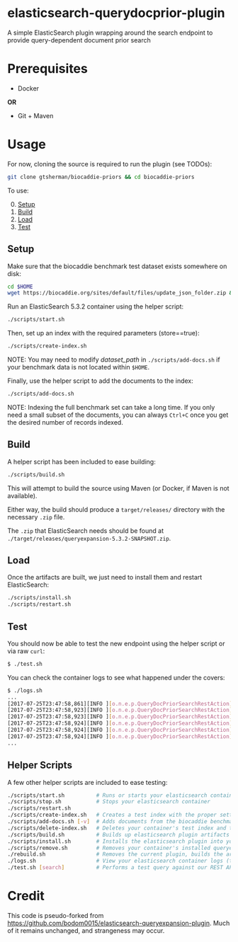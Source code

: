 # elasticsearch-querydocprior-plugin
A simple ElasticSearch plugin wrapping around the search endpoint to provide query-dependent document prior search

# Prerequisites
* Docker
   
**OR**

* Git + Maven

# Usage
For now, cloning the source is required to run the plugin (see TODOs):
```bash
git clone gtsherman/biocaddie-priors && cd biocaddie-priors 
```
To use:

0. [Setup](README.md#setup)
1. [Build](README.md#build)
2. [Load](README.md#load)
3. [Test](README.md#test)

## Setup
Make sure that the biocaddie benchmark test dataset exists somewhere on disk:
```bash
cd $HOME
wget https://biocaddie.org/sites/default/files/update_json_folder.zip && unzip update_json_folder.zip
```

Run an ElasticSearch 5.3.2 container using the helper script:
```bash
./scripts/start.sh
```

Then, set up an index with the required parameters (store==true):
```bash
./scripts/create-index.sh
```

NOTE: You may need to modify *dataset_path* in `./scripts/add-docs.sh` if your benchmark data is not located within `$HOME`.

Finally, use the helper script to add the documents to the index:
```bash
./scripts/add-docs.sh
```

NOTE: Indexing the full benchmark set can take a long time. If you only need a small subset of the documents, you can always `Ctrl+C` once you get the desired number of records indexed.

## Build
A helper script has been included to ease building:
```bash
./scripts/build.sh
```

This will attempt to build the source using Maven (or Docker, if Maven is not available).

Either way, the build should produce a `target/releases/` directory with the necessary `.zip` file.

The `.zip` that ElasticSearch needs should be found at `./target/releases/queryexpansion-5.3.2-SNAPSHOT.zip`.

## Load
Once the artifacts are built, we just need to install them and restart ElasticSearch:
```bash
./scripts/install.sh
./scripts/restart.sh
```

## Test
You should now be able to test the new endpoint using the helper script or via raw `curl`:
```bash
$ ./test.sh
```

You can check the container logs to see what happened under the covers:
```bash
$ ./logs.sh
...
[2017-07-25T23:47:58,861][INFO ][o.n.e.p.QueryDocPriorSearchRestAction] [cb4q1Rk] Starting QueryDocPriorSearch (index=biocaddie, query=multiple sclerosis, type=dataset, field=_all, fbDocs=50, stoplist=null)
[2017-07-25T23:47:58,923][INFO ][o.n.e.p.QueryDocPriorSearchRestAction] [cb4q1Rk] Parameters: 
[2017-07-25T23:47:58,923][INFO ][o.n.e.p.QueryDocPriorSearchRestAction] [cb4q1Rk] bioproject_021116: 0.0821917808219178
[2017-07-25T23:47:58,924][INFO ][o.n.e.p.QueryDocPriorSearchRestAction] [cb4q1Rk] arrayexpress_020916: 0.1095890410958904
[2017-07-25T23:47:58,924][INFO ][o.n.e.p.QueryDocPriorSearchRestAction] [cb4q1Rk] __DEFAULT_PRIOR__: 0.0136986301369863
[2017-07-25T23:47:58,924][INFO ][o.n.e.p.QueryDocPriorSearchRestAction] [cb4q1Rk] Running query with prior against: biocaddie
...
```

## Helper Scripts
A few other helper scripts are included to ease testing:
```bash
./scripts/start.sh          # Runs or starts your elasticsearch container
./scripts/stop.sh           # Stops your elasticsearch container
./scripts/restart.sh
./scripts/create-index.sh   # Creates a test index with the proper settings to enable storing term vectors
./scripts/add-docs.sh [-v]  # Adds documents from the biocaddie benchmark set to your index (assumes correct paths)
./scripts/delete-index.sh   # Deletes your container's test index and the records within
./scripts/build.sh          # Builds up elasticsearch plugin artifacts
./scripts/install.sh        # Installs the elasticsearch plugin into your running container
./scripts/remove.sh         # Removes your container's installed queryexpanion plugin
./rebuild.sh                # Removes the current plugin, builds the artifacts, installs the new plugin, and restarts elasticsearch to facilitate rapid development and testing
./logs.sh                   # View your elasticsearch container logs (tail=100)
./test.sh [search]          # Performs a test query against our REST API endpoint (only expands by default, but searches if first parameter is "search")
```

# Credit
This code is pseudo-forked from https://github.com/bodom0015/elasticsearch-queryexpansion-plugin. Much of it remains unchanged, and strangeness may occur.
